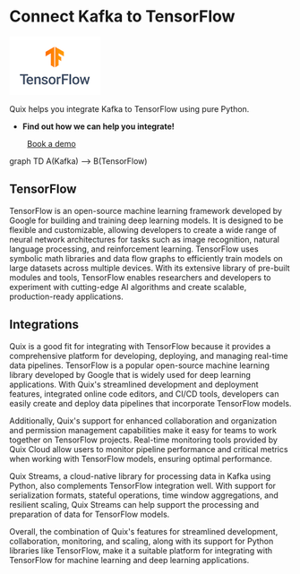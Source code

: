# Connect Kafka to TensorFlow

![](./images/logo_1.jpg)

Quix helps you integrate Kafka to TensorFlow using pure Python.

<div class="grid cards blog-grid-card" markdown>

- __Find out how we can help you integrate!__

    <a class="md-button md-button--primary" href="https://share.hsforms.com/1iW0TmZzKQMChk0lxd_tGiw4yjw2?__hstc=175542013.2303933fbd746c0ac86d9ccbe9bc9100.1728383268831.1729603416735.1729620918855.31&__hssc=175542013.1.1729620918855&__hsfp=2132701734" target="_blank" style="margin:.5rem;">Book a demo</a>

</div>

graph TD
    A(Kafka) --> B(TensorFlow)

## TensorFlow

TensorFlow is an open-source machine learning framework developed by Google for building and training deep learning models. It is designed to be flexible and customizable, allowing developers to create a wide range of neural network architectures for tasks such as image recognition, natural language processing, and reinforcement learning. TensorFlow uses symbolic math libraries and data flow graphs to efficiently train models on large datasets across multiple devices. With its extensive library of pre-built modules and tools, TensorFlow enables researchers and developers to experiment with cutting-edge AI algorithms and create scalable, production-ready applications.

## Integrations

Quix is a good fit for integrating with TensorFlow because it provides a comprehensive platform for developing, deploying, and managing real-time data pipelines. TensorFlow is a popular open-source machine learning library developed by Google that is widely used for deep learning applications. With Quix's streamlined development and deployment features, integrated online code editors, and CI/CD tools, developers can easily create and deploy data pipelines that incorporate TensorFlow models.

Additionally, Quix's support for enhanced collaboration and organization and permission management capabilities make it easy for teams to work together on TensorFlow projects. Real-time monitoring tools provided by Quix Cloud allow users to monitor pipeline performance and critical metrics when working with TensorFlow models, ensuring optimal performance.

Quix Streams, a cloud-native library for processing data in Kafka using Python, also complements TensorFlow integration well. With support for serialization formats, stateful operations, time window aggregations, and resilient scaling, Quix Streams can help support the processing and preparation of data for TensorFlow models.

Overall, the combination of Quix's features for streamlined development, collaboration, monitoring, and scaling, along with its support for Python libraries like TensorFlow, make it a suitable platform for integrating with TensorFlow for machine learning and deep learning applications.

